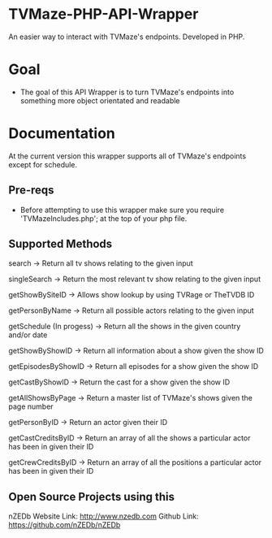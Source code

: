 # TVMaze-PHP-API-Wrapper
An easier way to interact with TVMaze's endpoints. Developed in PHP.

Goal
====
- The goal of this API Wrapper is to turn TVMaze's endpoints into something more object orientated and readable

Documentation
=============
At the current version this wrapper supports all of TVMaze's endpoints except for schedule.

Pre-reqs
--------
- Before attempting to use this wrapper make sure you require 'TVMazeIncludes.php'; at the top of your php file.

Supported Methods
-----------------
search -> Return all tv shows relating to the given input

singleSearch -> Return the most relevant tv show relating to the given input

getShowBySiteID -> Allows show lookup by using TVRage or TheTVDB ID

getPersonByName -> Return all possible actors relating to the given input

getSchedule (In progess) -> Return all the shows in the given country and/or date

getShowByShowID -> Return all information about a show given the show ID

getEpisodesByShowID -> Return all episodes for a show given the show ID

getCastByShowID -> Return the cast for a show given the show ID

getAllShowsByPage -> Return a master list of TVMaze's shows given the page number

getPersonByID -> Return an actor given their ID

getCastCreditsByID -> Return an array of all the shows a particular actor has been in given their ID

getCrewCreditsByID -> Return an array of all the positions a particular actor has been in given their ID

Open Source Projects using this
-------------------------------
nZEDb
Website Link: http://www.nzedb.com
Github Link: https://github.com/nZEDb/nZEDb

